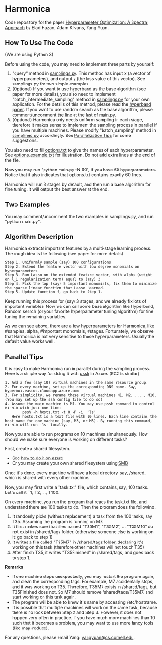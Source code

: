 # Harmonica
Code repository for the paper [Hyperparameter Optimization: A Spectral Approach](https://arxiv.org/abs/1706.00764) by Elad Hazan, Adam Klivans, Yang Yuan.

## How To Use The Code

(We are using Python 3)

Before using the code, you may need to implement three parts by yourself:
1. "query" method in [samplings.py](https://github.com/callowbird/Harmonica/blob/master/samplings.py). This method has input x (a vector of hyperparameters), and output y (the loss value of this vector). See samplings.py for two simple examples.
2. (Optional) If you want to use hyperband as the base algorithm (see paper for more details), you also need to implement "batch_intermediate_sampling" method in [samplings.py](https://github.com/callowbird/Harmonica/blob/master/samplings.py) for your own application. For the details of this method, please read the [hyperband paper](https://arxiv.org/abs/1603.06560). If you want to use random search as the base algorithm, please comment/uncomment [the line](https://github.com/callowbird/Harmonica/blob/master/main.py#L101) at the last of [main.py](https://github.com/callowbird/Harmonica/blob/master/main.py).
3. (Optional) Harmonica only needs uniform sampling in each stage, therefore it makes sense to implement the sampling process in parallel if you have multiple machines. Please modify "batch_sampling" method in [samplings.py](https://github.com/callowbird/Harmonica/blob/master/samplings.py) accordingly. See [Parallelization Tips](https://github.com/callowbird/Harmonica#parallel-tips) for some suggestions.

You also need to fill [options.txt](https://github.com/callowbird/Harmonica/blob/master/options.txt) to give the names of each hyperparameter. See [options_example.txt](https://github.com/callowbird/Harmonica/blob/master/options_example.txt) for illustration. Do not add extra lines at the end of the file.

Now you may run "python main.py -N 60", if you have 60 hyperparameters. Notice that it also indicates that options.txt contains exactly 60 lines.

Harmonica will run 3 stages by default, and then run a base algorithm for fine tuning. It will output the best answer at the end.

## Two Examples

You may comment/uncomment the two examples in samplings.py, and run "python main.py".

## Algorithm Description

Harmonica extracts important features by a multi-stage learning process. The rough idea is the following (see paper for more details).

    Step 1. Uniformly sample (say) 100 configurations
    Step 2. Extend the feature vector with low degree monomials on hyperparameters
    Step 3. Run Lasso on the extended feature vector, with alpha (weight on l_1 regularization term) equal to (say) 3
    Step 4. Pick the top (say) 5 important monomials, fix them to minimize the sparse linear function that Lasso learned.
    Step 5. Update function f, go back to Step 1.

Keep running this process for (say) 3 stages, and we already fix lots of important variables. Now we can call some base algorithm like Hyperband, Random search (or your favorite hyperparameter tuning algorithm) for fine tuning the remaining variables.

As we can see above, there are a few hyperparameters for Harmonica, like #samples, alpha, #important monomials, #stages. Fortunately, we observe that Harmonica is not very sensitive to those hyperparameters. Usually the default value works well.

## Parallel Tips
It is easy to make Harmonica run in parallel during the sampling process. Here is a simple way for doing it with [pssh](https://linux.die.net/man/1/pssh) in Azure. (EC2 is similar)

    1. Add a few (say 10) virtual machines in the same resource group.
    2. For every machine, set up the corresponding DNS name. Say, hyper001.eastus.cloudapp.azure.com
    3. For simplicity, we rename these virtual machines M1, M2, ... , M10. (You may set up the ssh config file to do so)
    4. Assume the main machine is M1. You may use pssh command to control M1-M10 with just one line:
            pssh -h hosts.txt -t 0 -P -i  'ls'
       Here hosts.txt is a text file with 10 lines. Each line contains the host name for one machine (say, M3, or M5). By running this command, M1-M10 will run 'ls' locally.

Now you are able to run programs on 10 machines simultaneously. How should we make sure everyone is working on different tasks?

First, create a shared filesystem.
* See [how to do it on azure](https://docs.microsoft.com/en-us/azure/storage/storage-how-to-use-files-linux)
* Or you may create your own shared filesystem using [SMB](https://help.ubuntu.com/community/How%20to%20Create%20a%20Network%20Share%20Via%20Samba%20Via%20CLI%20%28Command-line%20interface/Linux%20Terminal%29%20-%20Uncomplicated%2C%20Simple%20and%20Brief%20Way%21)

Once it's done, every machine will have a local directory, say, /shared, which is shared with every other machine.

Now, you may first write a "task.txt" file, which contains, say, 100 tasks. Let's call it T1, T2, ..., T100.

On every machine, you run the program that reads the task.txt file, and understand there are 100 tasks to do. Then the program does the following.


1. It randomly picks (without replacement) a task from the 100 tasks, say T35. Assuming the program is running on M7.
1. It first makes sure that files named "T35M1", "T35M2", ... "T35M10" do not exist in /shared/tags folder. (otherwise someone else is working on it; go back to step 1)
1. It writes a file called "T35M7" in /shared/tags folder, declaring it's working on this task (therefore other machines will not touch T35)
1. After finish T35, it writes "T35Finished" in /shared/tags, and goes back to step 1.

**Remarks**
* If one machine stops unexpectedly, you may restart the program again, and clean the corresponding tags. For example, M7 accidentally stops,
and it was working on T35. Therefore, T35M7 exists in /shared/tags, but T35Finished does not. So M7 should remove /shared/tags/T35M7,
and start working on this task again.
* The program will be able to know it's name by accessing /etc/hostname.
* It is possible that multiple machines will work on the same task, because there is no lock between Step 2 and Step 3. However, it does not happen very often in practice. If you have much more machines than 10 such that it becomes a problem, you may want to use more fancy tools (like map-reduce).


For any questions, please email Yang: yangyuan@cs.cornell.edu.